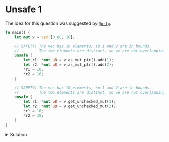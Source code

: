 # Unsafe 1

The idea for this question was suggested by [`@orlp`](https://github.com/orlp/).

```rust
fn main() {
    let mut v = vec![0_u8; 10];

    // SAFETY: The vec has 10 elements, so 1 and 2 are in bounds.
    //         The two elements are distinct, so we are not overlapping.
    unsafe {
        let r1: *mut u8 = v.as_mut_ptr().add(1);
        let r2: *mut u8 = v.as_mut_ptr().add(2);
        *r1 = 10;
        *r2 = 10;
    }

    // SAFETY: The vec has 10 elements, so 1 and 2 are in bounds.
    //         The two elements are distinct, so we are not overlapping.
    unsafe {
        let r1: *mut u8 = v.get_unchecked_mut(1);
        let r2: *mut u8 = v.get_unchecked_mut(2);
        *r1 = 10;
        *r2 = 10;
    }
}
```

<details>
<summary>Solution</summary>

```
error: Undefined Behavior: attempting a write access using <2611> at alloc1167[0x1], but that tag does not exist in the borrow stack for this location
  --> src/main.rs:18:9
   |
18 |         *r1 = 10;
   |         ^^^^^^^^
   |         |
   |         attempting a write access using <2611> at alloc1167[0x1], but that tag does not exist in the borrow stack for this location
   |         this error occurs as part of an access at alloc1167[0x1..0x2]
   |
   = help: this indicates a potential bug in the program: it performed an invalid operation, but the Stacked Borrows rules it violated are still experimental
   = help: see https://github.com/rust-lang/unsafe-code-guidelines/blob/master/wip/stacked-borrows.md for further information
help: <2611> was created by a SharedReadWrite retag at offsets [0x1..0x2]
  --> src/main.rs:16:27
   |
16 |         let r1: *mut u8 = v.get_unchecked_mut(1);
   |                           ^^^^^^^^^^^^^^^^^^^^^^
help: <2611> was later invalidated at offsets [0x0..0xa] by a Unique retag
  --> src/main.rs:17:27
   |
17 |         let r2: *mut u8 = v.get_unchecked_mut(2);
   |                           ^^^^^^^^^^^^^^^^^^^^^^
   = note: BACKTRACE (of the first span):
   = note: inside `main` at src/main.rs:18:9: 18:17

note: some details are omitted, run with `MIRIFLAGS=-Zmiri-backtrace=full` for a verbose backtrace

error: aborting due to 1 previous error
```

`v.as_mut_pointer()` refers to `Vec::as_mut_ptr(v)`, which only creates a `&mut` reference to the vec itself.

`v.get_unchecked_mut()` comes from an implicit dereference to a slice, referring to `<[T]>::get_unchecked_mut(Vec::deref(v))`, creating a `&mut` to all slice elements.
When doing the deref for creating `r2`, this full `&mut` invalidates `r1`.

</details>
